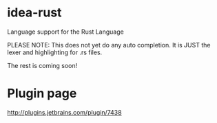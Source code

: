 idea-rust
=========

Language support for the Rust Language 

PLEASE NOTE: This does not yet do any auto completion.
It is JUST the lexer and highlighting for .rs files. 

The rest is coming soon!

Plugin page
===========
http://plugins.jetbrains.com/plugin/7438
